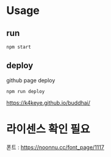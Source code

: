 
# Usage
## run
```
npm start
```


## deploy
github page deploy
```
npm run deploy
```
https://k4keye.github.io/buddhai/


# 라이센스 확인 필요
폰트 : https://noonnu.cc/font_page/1117
